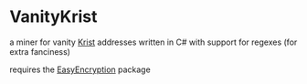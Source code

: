 # VanityKrist
a miner for vanity [Krist](https://krist.ceriat.net) addresses written in C# with support for regexes (for extra fanciness)

requires the [EasyEncryption](https://www.nuget.org/packages/EasyEncryption) package